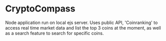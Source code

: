 # CryptoCompass
Node application run on local ejs server. Uses public API, 'Coinranking' to access real time market data and list the top 3 coins at the moment, as well as a search feature to search for specific coins.
